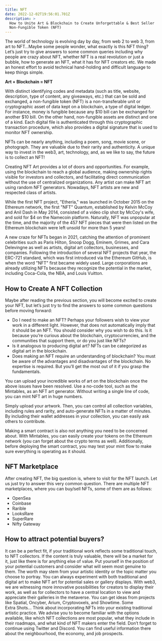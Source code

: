 ```yaml
---
title: NFT
date: 2022-12-02T19:56:01.701Z
description: >
  How to Unite Art & Blockchain to Create Unforgettable & Best Seller
  Non-Fungible Token (NFT)
---
```

The world of technology is evolving day by day, from web 2 to web 3, from art to NFT…Maybe some people wonder, what exactly is this NFT thing? Let’s just try to give answers to some common queries including why people are crazy about NFT, whether NFT is a real revolution or just a bubble, how to generate an NFT, what it has for NFT creators etc. We made an honest effort to avoid technical hand-holding and difficult language to keep things simple.

**Art + Blockchain = NFT**

With distinct identifying codes and metadata (such as title, website, description, type of content, any giveaways, etc.) that can be sold and exchanged, a non-fungible token (NFT) is a non-transferable unit or cryptographic asset of data kept on a blockchain, a type of digital ledger. For instance, money is fungible because any $10 bill can be exchanged for another $10 bill. On the other hand, non-fungible assets are distinct and one of a kind. Each digital file is authenticated through this cryptographic transaction procedure, which also provides a digital signature that is used to monitor NFT ownership.

NFTs can be nearly anything, including a poem, song, movie scene, or photograph. They are valuable due to their rarity and authenticity. A unique way to invest in the web3, art, technology, and, as we like to say, the future is to collect an NFT!

Creating NFT Art provides a lot of doors and opportunities. For example, using the blockchain to reach a global audience, making ownership rights visible for investors and collectors, and facilitating direct communication without the use of centralized organizations. Any artist can make NFT art using random NFT generators. Nowadays, NFT artists are new and respected class of artists.

While the first NFT project, "Etheria," was launched in October 2015 on the Ethereum network, the first "NFT" Quantum, established by Kelvin McCoy and Anil Dash in May 2014, consisted of a video clip shot by McCoy's wife, and sold for $4 on the Namecoin platform. Naturally, NFT was unpopular at the time, and the majority of the 457 NFT pieces that were then listed on the Ethereum blockchain were left unsold for more than 5 years! 

A new craze for NFTs began in 2021, catching the attention of prominent celebrities such as Paris Hilton, Snoop Dogg, Eminem, Grimes, and Cara Delevingne as well as artists, digital art collectors, businesses, and companies. Following the introduction of several NFT projects that year, the ERC-721 standard, which was first introduced via the Ethereum GitHub, is when the word "NFT" first became widely used. Large corporations are already utilizing NFTs because they recognize the potential in the market, including Coca-Cola, the NBA, and Louis Vuitton.

## How to Create A NFT Collection

Maybe after reading the previous section, you will become excited to create your NFT, but let’s just try to find the answers to some common questions before moving forward:

* Do I need to make an NFT? Perhaps your followers wish to view your work in a different light. However, that does not automatically imply that it should be an NFT. You should consider why you wish to do this. Is it because you’re curious about the blockchain, cryptocurrencies, and the communities that support them, or do you just like NFTs?
* Is it analogous to producing digital art? NFTs can be categorized as digital art in the blockchain.
* Does making an NFT require an understanding of blockchain? You must be aware of the advantages and disadvantages of the blockchain. No expertise is required. But you’ll get the most out of it if you grasp the fundamentals.

You can upload your incredible works of art on the blockchain once the above issues have been resolved. Use a no-code tool, such as the Mintables, as an NFT art generator. Without writing a single line of code, you can mint NFT art in huge numbers.

Simply upload your artwork. Then, you can control all collection variables, including rules and rarity, and auto-generate NFTs in a matter of minutes. By including their wallet addresses in your collection, you can easily ask others to contribute.

Making a smart contract is also not anything you need to be concerned about. With Mintables, you can easily create your tokens on the Ethereum network (you can forget about the crypto terms as well). Additionally, before deploying the smart contract, you may test your mint flow to make sure everything is operating as it should.   

## NFT Marketplace

After creating NFT, the big question is, where to visit for the NFT launch. Let us just try to answer this very common question. There are multiple NFT marketplaces, where you can buy/sell NFTs, some of them are as follows:

* OpenSea
* C﻿oinbase
* Rarible
* L﻿ooksRare
* S﻿uperRare
* N﻿ifty Gateway



## How to attract potential buyers?


It can be a perfect fit, if your traditional work reflects some traditional touch, to NFT collectors. If the content is truly valuable, there will be a market for it, just like there is for anything else of value. Put yourself in the position of your potential customers and consider what will seem most genuine to them. The worth may stem from your artistic identity or the topic matter you choose to portray. You can always experiment with both traditional and digital art to make NFT art for potential sales or gallery displays.
With web3, we are witnessing more innovative possibilities for creators to display their work, as well as for collectors to have a central location to view and appreciate their galleries in the metaverse. You can get ideas from projects like Spatial, Oncyber, Arium, Cryptovoxels, and Showtime.
Some Extra Shots…
Think about incorporating NFTs into your existing traditional artistic practice. We advise you to become familiar with the options available, like which NFT collections are most popular, what they include in their roadmaps, and what kind of NFT makers enter the field.
Don’t forget to continue using Twitter and Discord. You can find useful information there about the neighbourhood, the economy, and job prospects.